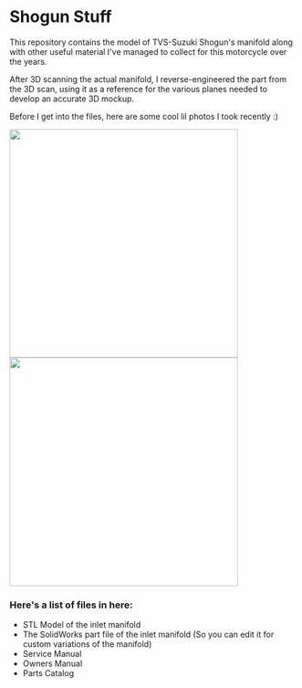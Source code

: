 # Shogun Stuff
This repository contains the model of TVS-Suzuki Shogun's manifold along with other useful material I've managed to collect for this motorcycle over the years. 

After 3D scanning the actual manifold, I reverse-engineered the part from the 3D scan, using it as a reference for the various planes needed to develop an accurate 3D mockup.

Before I get into the files, here are some cool lil photos I took recently :)


<p float="left">
  <img src="https://github.com/CraftyCranberry/Shogun_Stuff/assets/82392157/e0adf550-0a47-4f59-9c3e-adc5d2461fa4" width="400" />
  <img src="https://github.com/CraftyCranberry/Shogun_Stuff/assets/82392157/2b55c31d-403a-4fbd-9a3a-860fd45f0554" width="400" /> 
</p>



### Here's a list of files in here:
- STL Model of the inlet manifold
- The SolidWorks part file of the inlet manifold (So you can edit it for custom variations of the manifold)
- Service Manual
- Owners Manual
- Parts Catalog
